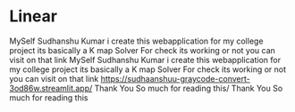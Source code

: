 # Linear
MySelf Sudhanshu Kumar i create this webapplication for my college project its basically a K map Solver For check its working or not you can visit on that link MySelf Sudhanshu Kumar i create this webapplication for my college project its basically a K map Solver For check its working or not you can visit on that link https://sudhaanshuu-graycode-convert-3od86w.streamlit.app/ Thank You So much for reading this/ Thank You So much for reading this
